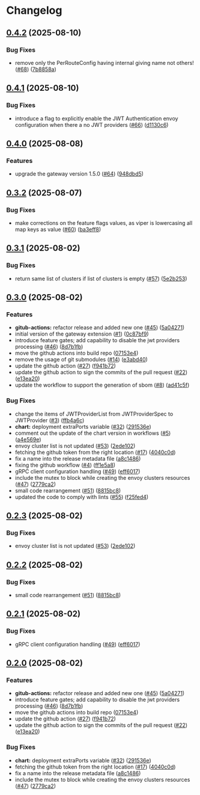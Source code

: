 # Changelog

## [0.4.2](https://github.com/openkcm/gateway-extension/compare/v0.4.1...v0.4.2) (2025-08-10)


### Bug Fixes

* remove only the PerRouteConfig having internal giving name not others! ([#68](https://github.com/openkcm/gateway-extension/issues/68)) ([7b8858a](https://github.com/openkcm/gateway-extension/commit/7b8858a46c0bc6b86a29921b8a9ba0d462654d13))

## [0.4.1](https://github.com/openkcm/gateway-extension/compare/v0.4.0...v0.4.1) (2025-08-10)


### Bug Fixes

* introduce a flag to explicitly enable the JWT Authentication envoy configuration when there a no JWT providers ([#66](https://github.com/openkcm/gateway-extension/issues/66)) ([d1130c6](https://github.com/openkcm/gateway-extension/commit/d1130c600da636627ec62e2571194e7e5c9eeab8))

## [0.4.0](https://github.com/openkcm/gateway-extension/compare/v0.3.2...v0.4.0) (2025-08-08)


### Features

* upgrade the gateway version 1.5.0 ([#64](https://github.com/openkcm/gateway-extension/issues/64)) ([948dbd5](https://github.com/openkcm/gateway-extension/commit/948dbd5e2c030888d045751f28b99ca33d46baaf))

## [0.3.2](https://github.com/openkcm/gateway-extension/compare/v0.3.1...v0.3.2) (2025-08-07)


### Bug Fixes

* make corrections on the feature flags values, as viper is lowercasing all map keys as value ([#60](https://github.com/openkcm/gateway-extension/issues/60)) ([ba3eff8](https://github.com/openkcm/gateway-extension/commit/ba3eff8e98a9c5b5e8bd0f00f666153b164940dd))

## [0.3.1](https://github.com/openkcm/gateway-extension/compare/v0.3.0...v0.3.1) (2025-08-02)


### Bug Fixes

* return same list of clusters if list of clusters is empty ([#57](https://github.com/openkcm/gateway-extension/issues/57)) ([5e2b253](https://github.com/openkcm/gateway-extension/commit/5e2b253d19ae1a548bff0b3f0f6ed13c4453c566))

## [0.3.0](https://github.com/openkcm/gateway-extension/compare/v0.2.3...v0.3.0) (2025-08-02)


### Features

* **gitub-actions:** refactor release and added new one ([#45](https://github.com/openkcm/gateway-extension/issues/45)) ([5a04271](https://github.com/openkcm/gateway-extension/commit/5a042715025b530f18f08953e4258797b2e38636))
* initial version of the gateway extension ([#1](https://github.com/openkcm/gateway-extension/issues/1)) ([0c87bf9](https://github.com/openkcm/gateway-extension/commit/0c87bf9d1db76e4923ab55d320ec67485f9ac967))
* introduce feature gates; add capability to disable the jwt providers processing ([#46](https://github.com/openkcm/gateway-extension/issues/46)) ([8d7b1fb](https://github.com/openkcm/gateway-extension/commit/8d7b1fbe57ba7b7c570f5f94afe1d94d1d953e92))
* move the github actions into build repo ([07153e4](https://github.com/openkcm/gateway-extension/commit/07153e4ae88d74914fd97e56e163982030f5b966))
* remove the usage of git submodules ([#14](https://github.com/openkcm/gateway-extension/issues/14)) ([e3abd40](https://github.com/openkcm/gateway-extension/commit/e3abd406097981cccd0a7c0072d7accc0371973e))
* update the github action ([#27](https://github.com/openkcm/gateway-extension/issues/27)) ([f941b72](https://github.com/openkcm/gateway-extension/commit/f941b721a244eaab5ef041cc916401791eeedda6))
* update the github action to sign the commits of the pull request ([#22](https://github.com/openkcm/gateway-extension/issues/22)) ([e13ea20](https://github.com/openkcm/gateway-extension/commit/e13ea20e3eb473ee072b73a71c7155080b2858c5))
* update the workflow to support the generation of sbom ([#8](https://github.com/openkcm/gateway-extension/issues/8)) ([ad41c5f](https://github.com/openkcm/gateway-extension/commit/ad41c5fef66e31fe221e55278df91018ba27c286))


### Bug Fixes

* change the items of JWTProviderList from JWTProviderSpec to JWTProvider ([#3](https://github.com/openkcm/gateway-extension/issues/3)) ([ffb4a6c](https://github.com/openkcm/gateway-extension/commit/ffb4a6c26d377409227c88eeb48e4c2a927a8dc0))
* **chart:** deployment extraPorts variable ([#32](https://github.com/openkcm/gateway-extension/issues/32)) ([291536e](https://github.com/openkcm/gateway-extension/commit/291536e5e43c486188315e42da543aebfbe5378d))
* comment out the update of the chart version in workflows ([#5](https://github.com/openkcm/gateway-extension/issues/5)) ([a4e569e](https://github.com/openkcm/gateway-extension/commit/a4e569eca3c23b9bf9a5b272002aedd754320d81))
* envoy cluster list is not updated ([#53](https://github.com/openkcm/gateway-extension/issues/53)) ([2ede102](https://github.com/openkcm/gateway-extension/commit/2ede102c63fd0e5741fc949f25fd3bd86ff5f60a))
* fetching the github token from the right location ([#17](https://github.com/openkcm/gateway-extension/issues/17)) ([4040c0d](https://github.com/openkcm/gateway-extension/commit/4040c0dae1b6ddac5445d334b8f47c955c74510b))
* fix a name into the release metadata file ([a8c1486](https://github.com/openkcm/gateway-extension/commit/a8c148620e4c46365867dd24a0ddf3ee808d3deb))
* fixing the github workflow ([#4](https://github.com/openkcm/gateway-extension/issues/4)) ([ff1e5a8](https://github.com/openkcm/gateway-extension/commit/ff1e5a82454bc69dca672298c03efa0d6884fea8))
* gRPC client configuration handling ([#49](https://github.com/openkcm/gateway-extension/issues/49)) ([eff6017](https://github.com/openkcm/gateway-extension/commit/eff601759bbf41bee92095e1d18a3ca2b84ac017))
* include the mutex to block while creating the envoy clusters resources ([#47](https://github.com/openkcm/gateway-extension/issues/47)) ([2779ca2](https://github.com/openkcm/gateway-extension/commit/2779ca28d92363293080e26cb4c714952334ef9e))
* small code rearrangement ([#51](https://github.com/openkcm/gateway-extension/issues/51)) ([8815bc8](https://github.com/openkcm/gateway-extension/commit/8815bc8fa2cc6732b606557b4639e75b22bf9815))
* updated the code to comply with lints ([#55](https://github.com/openkcm/gateway-extension/issues/55)) ([f25fed4](https://github.com/openkcm/gateway-extension/commit/f25fed4e724e16051cf6345675572a9cfc04836e))

## [0.2.3](https://github.com/openkcm/gateway-extension/compare/v0.2.2...v0.2.3) (2025-08-02)


### Bug Fixes

* envoy cluster list is not updated ([#53](https://github.com/openkcm/gateway-extension/issues/53)) ([2ede102](https://github.com/openkcm/gateway-extension/commit/2ede102c63fd0e5741fc949f25fd3bd86ff5f60a))

## [0.2.2](https://github.com/openkcm/gateway-extension/compare/v0.2.1...v0.2.2) (2025-08-02)


### Bug Fixes

* small code rearrangement ([#51](https://github.com/openkcm/gateway-extension/issues/51)) ([8815bc8](https://github.com/openkcm/gateway-extension/commit/8815bc8fa2cc6732b606557b4639e75b22bf9815))

## [0.2.1](https://github.com/openkcm/gateway-extension/compare/v0.2.0...v0.2.1) (2025-08-02)


### Bug Fixes

* gRPC client configuration handling ([#49](https://github.com/openkcm/gateway-extension/issues/49)) ([eff6017](https://github.com/openkcm/gateway-extension/commit/eff601759bbf41bee92095e1d18a3ca2b84ac017))

## [0.2.0](https://github.com/openkcm/gateway-extension/compare/v0.1.3...v0.2.0) (2025-08-02)


### Features

* **gitub-actions:** refactor release and added new one ([#45](https://github.com/openkcm/gateway-extension/issues/45)) ([5a04271](https://github.com/openkcm/gateway-extension/commit/5a042715025b530f18f08953e4258797b2e38636))
* introduce feature gates; add capability to disable the jwt providers processing ([#46](https://github.com/openkcm/gateway-extension/issues/46)) ([8d7b1fb](https://github.com/openkcm/gateway-extension/commit/8d7b1fbe57ba7b7c570f5f94afe1d94d1d953e92))
* move the github actions into build repo ([07153e4](https://github.com/openkcm/gateway-extension/commit/07153e4ae88d74914fd97e56e163982030f5b966))
* update the github action ([#27](https://github.com/openkcm/gateway-extension/issues/27)) ([f941b72](https://github.com/openkcm/gateway-extension/commit/f941b721a244eaab5ef041cc916401791eeedda6))
* update the github action to sign the commits of the pull request ([#22](https://github.com/openkcm/gateway-extension/issues/22)) ([e13ea20](https://github.com/openkcm/gateway-extension/commit/e13ea20e3eb473ee072b73a71c7155080b2858c5))


### Bug Fixes

* **chart:** deployment extraPorts variable ([#32](https://github.com/openkcm/gateway-extension/issues/32)) ([291536e](https://github.com/openkcm/gateway-extension/commit/291536e5e43c486188315e42da543aebfbe5378d))
* fetching the github token from the right location ([#17](https://github.com/openkcm/gateway-extension/issues/17)) ([4040c0d](https://github.com/openkcm/gateway-extension/commit/4040c0dae1b6ddac5445d334b8f47c955c74510b))
* fix a name into the release metadata file ([a8c1486](https://github.com/openkcm/gateway-extension/commit/a8c148620e4c46365867dd24a0ddf3ee808d3deb))
* include the mutex to block while creating the envoy clusters resources ([#47](https://github.com/openkcm/gateway-extension/issues/47)) ([2779ca2](https://github.com/openkcm/gateway-extension/commit/2779ca28d92363293080e26cb4c714952334ef9e))
